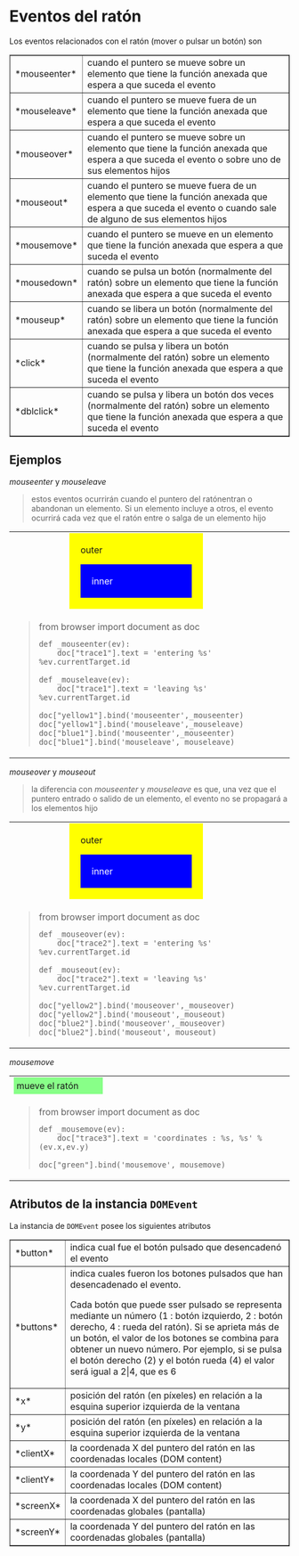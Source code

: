 Eventos del ratón
============

<script type="text/python">
from browser import doc, alert
</script>

Los eventos relacionados con el ratón (mover o pulsar un  botón) son

<table cellpadding=3 border=1>
<tr>
<td>*mouseenter*</td>
<td>cuando el puntero se mueve sobre un elemento que tiene la función anexada que espera a que suceda el evento</td>
</tr>
<tr><td>*mouseleave*</td><td>cuando el puntero se mueve fuera de un elemento que tiene la función anexada que espera a que suceda el evento</td></tr>

<tr><td>*mouseover*</td><td>cuando el puntero se mueve sobre un elemento que tiene la función anexada que espera a que suceda el evento o sobre uno de sus elementos hijos</td></tr>
<tr><td>*mouseout*</td><td>cuando el puntero se mueve fuera de un elemento que tiene la función anexada que espera a que suceda el evento o cuando sale de alguno de sus elementos hijos</td></tr>

<tr><td>*mousemove*</td><td>cuando el puntero se mueve en un elemento que tiene la función anexada que espera a que suceda el evento</td></tr>

<tr><td>*mousedown*</td><td>cuando se pulsa un botón (normalmente del ratón) sobre un elemento que tiene la función anexada que espera a que suceda el evento</td></tr>
<tr><td>*mouseup*</td><td>cuando se libera un botón (normalmente del ratón) sobre un elemento que tiene la función anexada que espera a que suceda el evento</td></tr>

<tr><td>*click*</td><td>cuando se pulsa y libera un botón (normalmente del ratón) sobre un elemento que tiene la función anexada que espera a que suceda el evento</td></tr>
<tr><td>*dblclick*</td><td>cuando se pulsa y libera un botón dos veces (normalmente del ratón) sobre un elemento que tiene la función anexada que espera a que suceda el evento</td></tr>

</table>

Ejemplos
--------

*mouseenter* y *mouseleave*

> estos eventos ocurrirán cuando el puntero del ratónentran o abandonan un elemento. Si un elemento incluye a otros, el evento ocurrirá cada vez que el ratón entre o salga de un elemento hijo

<table>
<tr>
<td>
<div id="yellow1" style="background-color:yellow;width:200px;padding:20px;margin-left:100px;">outer<p>
<div id="blue1" style="background-color:blue;color:white;padding:20px;">inner</div>
</td>
<td><div id="trace1">&nbsp;</div></td>
</tr>
<tr>
<td colspan=2>
<blockquote>
<div id="enter_leave">
    from browser import document as doc
    
    def _mouseenter(ev):
        doc["trace1"].text = 'entering %s' %ev.currentTarget.id
    
    def _mouseleave(ev):
        doc["trace1"].text = 'leaving %s' %ev.currentTarget.id
    
    doc["yellow1"].bind('mouseenter',_mouseenter)
    doc["yellow1"].bind('mouseleave',_mouseleave)
    doc["blue1"].bind('mouseenter',_mouseenter)
    doc["blue1"].bind('mouseleave',_mouseleave)
</div>
</blockquote>
</td>
</tr>
</table>

<script type="text/python">
exec(doc["enter_leave"].text)
</script>

*mouseover* y *mouseout*

> la diferencia con *mouseenter* y *mouseleave* es que, una vez que el puntero entrado o salido de un elemento, el evento  no se propagará a los elementos hijo

<table>
<tr>
<td>
<div id="yellow2" style="background-color:yellow;width:200px;padding:20px;margin-left:100px;">outer<p>
<div id="blue2" style="background-color:blue;color:white;padding:20px;">inner</div>
</td>
<td>
<div id="trace2">&nbsp;</div>
</td>
</tr>
<tr>
<td colspan=2>
<blockquote>
<div id="over_out">
    from browser import document as doc
    
    def _mouseover(ev):
        doc["trace2"].text = 'entering %s' %ev.currentTarget.id
    
    def _mouseout(ev):
        doc["trace2"].text = 'leaving %s' %ev.currentTarget.id
    
    doc["yellow2"].bind('mouseover',_mouseover)
    doc["yellow2"].bind('mouseout',_mouseout)
    doc["blue2"].bind('mouseover',_mouseover)
    doc["blue2"].bind('mouseout',_mouseout)

</div>
</blockquote>
</td>
</tr>
</table>

<script type="text/python">
exec(doc["over_out"].text)
</script>

*mousemove*

<table>
<tr><td>
<div id="green" style="padding:5px;background-color:#8F8;width:150px;">mueve el ratón</div>
</td>
<td><div id="trace3">&nbsp;</div></td>
</tr>
<tr>
<td colspan=2>
<blockquote>
<div id="move">
    from browser import document as doc
    
    def _mousemove(ev):
        doc["trace3"].text = 'coordinates : %s, %s' %(ev.x,ev.y)
    
    doc["green"].bind('mousemove',_mousemove)
</div>
</blockquote>
</td>
</tr>
</table>

<script type="text/python">
exec(doc["move"].text)
</script>

Atributos de la instancia `DOMEvent`
------------------------------------

La instancia de `DOMEvent` posee los siguientes atributos

<table cellpadding=3 border=1>
<tr><td>*button*</td><td>indica cual fue el botón pulsado que desencadenó el evento</td></tr>
<tr><td>*buttons*</td><td>indica cuales fueron los botones pulsados que han desencadenado el evento.

Cada botón que puede sser pulsado se representa mediante un número (1  : botón izquierdo, 2  : botón derecho, 4  : rueda del ratón). Si se aprieta más de un botón, el valor de los botones se combina para obtener un nuevo número. Por ejemplo, si se pulsa el botón derecho (2) y el botón rueda (4) el valor será igual a 2|4, que es 6</td></tr>

<tr><td>*x*</td><td>posición del ratón (en píxeles) en relación a la esquina superior izquierda de la ventana</td></tr>
<tr><td>*y*</td><td>posición del ratón (en píxeles) en relación a la esquina superior izquierda de la ventana</td></tr>

<tr><td>*clientX*</td><td>la coordenada X del puntero del ratón en las coordenadas locales (DOM content)</td></tr>
<tr><td>*clientY*</td><td>la coordenada Y del puntero del ratón en las coordenadas locales (DOM content)</td></tr>

<tr><td>*screenX*</td><td>la coordenada X del puntero del ratón en las coordenadas globales (pantalla)</td></tr>
<tr><td>*screenY*</td><td>la coordenada Y del puntero del ratón en las coordenadas globales (pantalla)</td></tr>

</table>

